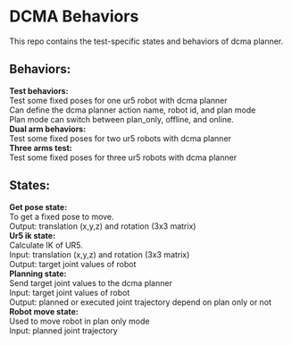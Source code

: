 # DCMA Behaviors  
This repo contains the test-specific states and behaviors of dcma planner.  
## Behaviors:  
**Test behaviors:**  
Test some fixed poses for one ur5 robot with dcma planner  
Can define the dcma planner action name, robot id, and plan mode  
Plan mode can switch between plan_only, offline, and online.  
**Dual arm behaviors:**  
Test some fixed poses for two ur5 robots with dcma planner  
**Three arms test:**  
Test some fixed poses for three ur5 robots with dcma planner  
## States:  
**Get pose state:**  
To get a fixed pose to move.  
Output: translation (x,y,z) and rotation (3x3 matrix)  
**Ur5 ik state:**  
Calculate IK of UR5.  
Input: translation (x,y,z) and rotation (3x3 matrix)  
Output: target joint values of robot  
**Planning state:**  
Send target joint values to the dcma planner  
Input: target joint values of robot  
Output: planned or executed joint trajectory depend on plan only or not  
**Robot move state:**  
Used to move robot in plan only mode  
Input: planned joint trajectory  

